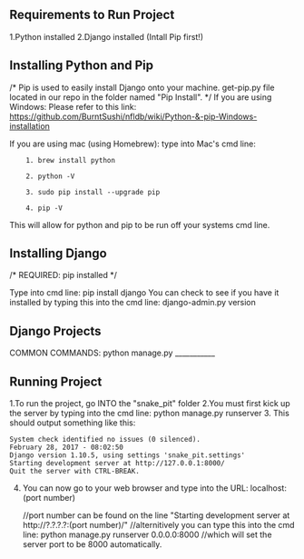 Requirements to Run Project
---------------------------
1.Python installed
2.Django installed (Intall Pip first!)

Installing Python and Pip
-------------------------
/* Pip is used to easily install Django onto your machine. 
get-pip.py file located in our repo in the folder named "Pip Install". */
If you are using Windows:
	Please refer to this link: https://github.com/BurntSushi/nfldb/wiki/Python-&-pip-Windows-installation
	
If you are using mac (using Homebrew):
	type into Mac's cmd line: 
	
		1. brew install python
		
		2. python -V
		
		3. sudo pip install --upgrade pip
		
		4. pip -V

This will allow for python and pip to be run off your systems cmd line.

Installing Django
-----------------
/* REQUIRED: pip installed */

Type into cmd line: pip install django 
You can check to see if you have it installed by typing this into the cmd line: django-admin.py version

Django Projects
---------------
COMMON COMMANDS: python manage.py ___________

Running Project
---------------
1.To run the project, go INTO the "snake_pit" folder
2.You must first kick up the server by typing into the cmd line: python manage.py runserver
3. This should output something like this:

	System check identified no issues (0 silenced).
	February 28, 2017 - 08:02:50
	Django version 1.10.5, using settings 'snake_pit.settings'
	Starting development server at http://127.0.0.1:8000/
	Quit the server with CTRL-BREAK.

4. You can now go to your web browser and type into the URL: localhost:(port number)

	//port number can be found on the line "Starting development server at http://?.?.?.?:(port number)/"
	//alternitively you can type this into the cmd line: python manage.py runserver 0.0.0.0:8000 
	//which will set the server port to be 8000 automatically. 

